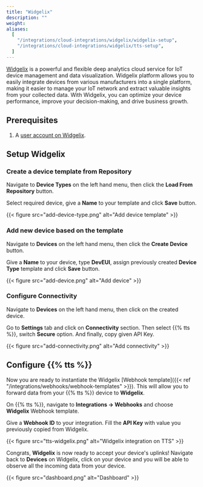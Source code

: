 ```yaml
---
title: "Widgelix"
description: ""
weight:
aliases:
  [
    "/integrations/cloud-integrations/widgelix/widgelix-setup",
    "/integrations/cloud-integrations/widgelix/tts-setup",
  ]
---
```


[Widgelix](https://app.widgelix.com/) is a powerful and flexible deep analytics cloud service for IoT device management and data visualization. Widgelix platform allows you to easily integrate devices from various manufacturers into a single platform, making it easier to manage your IoT network and extract valuable insights from your collected data. With Widgelix, you can optimize your device performance, improve your decision-making, and drive business growth.

<!--more-->

## Prerequisites

1. A [user account on Widgelix](https://app.widgelix.com/auth/register).

## Setup Widgelix

### Create a device template from Repository

Navigate to **Device Types** on the left hand menu, then click the **Load From Repository** button.

Select required device, give a **Name** to your template and click **Save** button.

{{< figure src="add-device-type.png" alt="Add device template" >}}

### Add new device based on the template

Navigate to **Devices** on the left hand menu, then click the **Create Device** button.

Give a **Name** to your device, type **DevEUI**, assign previously created **Device Type** template and click **Save** button.

{{< figure src="add-device.png" alt="Add device" >}}

### Configure Connectivity

Navigate to **Devices** on the left hand menu, then click on the created device.

Go to **Settings** tab and click on **Connectivity** section. Then select {{% tts %}}, switch **Secure** option. And finally, copy given API Key.

{{< figure src="add-connectivity.png" alt="Add connectivity" >}}

## Configure {{% tts %}}

Now you are ready to instantiate the Widgelix [Webhook template]({{< ref "/integrations/webhooks/webhook-templates" >}}). This will allow you to forward data from your {{% tts %}} device to **Widgelix**.

On {{% tts %}}, navigate to **Integrations &#8594; Webhooks** and choose **Widgelix** Webhook template.

Give a **Webhook ID** to your integration. Fill the **API Key** with value you previously copied from Widgelix.

{{< figure src="tts-widgelix.png" alt="Widgelix integration on TTS" >}}

Congrats, **Widgelix** is now ready to accept your device's uplinks! Navigate back to **Devices** on Widgelix, click on your device and you will be able to observe all the incoming data from your device.

{{< figure src="dashboard.png" alt="Dashboard" >}}
